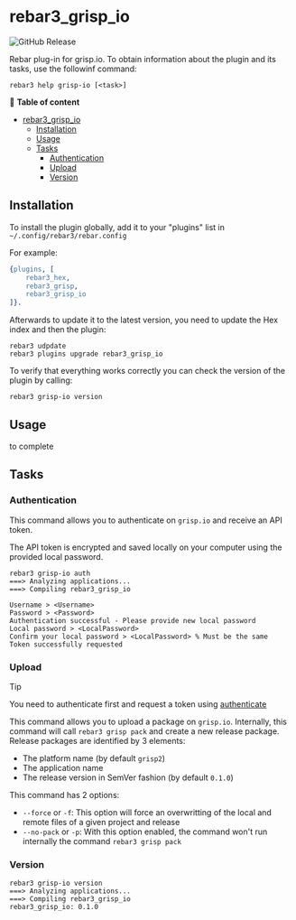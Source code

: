 rebar3_grisp_io
=====
![GitHub Release](https://img.shields.io/github/v/release/grisp/rebar3_grisp_io)

Rebar plug-in for grisp.io. To obtain information about the plugin and its tasks, use the followinf command:

```shell
rebar3 help grisp-io [<task>]
```

📖 **Table of content**
- [rebar3\_grisp\_io](#rebar3_grisp_io)
    - [Installation](#installation)
    - [Usage](#usage)
    - [Tasks](#tasks)
        - [Authentication](#authentication)
        - [Upload](#upload)
        - [Version](#version)

## Installation

To install the plugin globally, add it to your "plugins" list in `~/.config/rebar3/rebar.config`

For example:
```erlang
{plugins, [
    rebar3_hex,
    rebar3_grisp,
    rebar3_grisp_io
]}.
```

Afterwards to update it to the latest version, you need to update the Hex index and then the plugin:

```shell
rebar3 udpdate
rebar3 plugins upgrade rebar3_grisp_io
```

To verify that everything works correctly you can check the version of the plugin by calling:

```shell
rebar3 grisp-io version
```

## Usage

to complete

## Tasks

### Authentication

This command allows you to authenticate on `grisp.io` and receive an API token.

The API token is encrypted and saved locally on your computer using the provided local password.

```shell
rebar3 grisp-io auth
===> Analyzing applications...
===> Compiling rebar3_grisp_io

Username > <Username>
Password > <Password>
Authentication successful - Please provide new local password
Local password > <LocalPassword>
Confirm your local password > <LocalPassword> % Must be the same
Token successfully requested
```

### Upload

> [!TIP]
> You need to authenticate first and request a token using [authenticate](#authenticate)

This command allows you to upload a package on `grisp.io`. Internally, this command will call `rebar3 grisp pack` and create
a new release package. Release packages are identified by 3 elements:
- The platform name (by default `grisp2`)
- The application name
- The release version in SemVer fashion (by default `0.1.0`)

This command has 2 options:
- `--force` or `-f`: This option will force an overwritting of the local and remote files of a given project and release
- `--no-pack` or `-p`: With this option enabled, the command won't run internally the command `rebar3 grisp pack`

### Version

```shell
rebar3 grisp-io version
===> Analyzing applications...
===> Compiling rebar3_grisp_io
rebar3_grisp_io: 0.1.0
```
